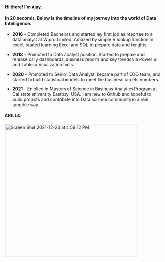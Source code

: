 #### Hi there! I’m Ajay. 
#### In 20 seconds, Below is the timeline of my journey into the world of Data Intelligence.

- **2016** - Completed Bachelors and started my first job as reportee to a data analyst at Wipro Limited. Amazed by simple V lookup function in excel, started learning Excel and SQL to prepare data and insights.
- **2018** - Promoted to Data Analyst position. Started to prepare and release daily dashboards, business reports and key trends via Power BI and Tableau Visulization tools.
- **2020** - Promoted to Senior Data Analyst, became part of COO team, and started to build statistical models to meet the business targets numbers.

- **2021** - Enrolled in Masters of Science in Business Analytics Program at Cal state university Eastbay, USA. I am new to Github and hopeful to build projects and contribute into Data science community in a real tangible way.

#### SKILLS:

<img width="432" alt="Screen Shot 2021-12-23 at 4 59 12 PM" src="https://user-images.githubusercontent.com/64645859/147303409-f36a86dc-2b26-41d8-8ee2-93ea3193059b.png">
